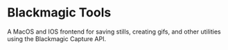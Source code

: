# Blackmagic Tools

A MacOS and IOS frontend for saving stills, creating gifs, and other utilities using the Blackmagic Capture API.

